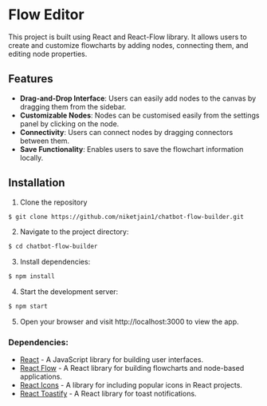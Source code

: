 # Flow Editor

This project is built using React and React-Flow library. It allows users to create and customize flowcharts by adding nodes, connecting them, and editing node properties.

## Features

- **Drag-and-Drop Interface**: Users can easily add nodes to the canvas by dragging them from the sidebar.
- **Customizable Nodes**: Nodes can be customised easily from the settings panel by clicking on the node.
- **Connectivity**: Users can connect nodes by dragging connectors between them.
- **Save Functionality**: Enables users to save the flowchart information locally.

## Installation

1. Clone the repository

```bash
$ git clone https://github.com/niketjain1/chatbot-flow-builder.git
```

2. Navigate to the project directory:

```bash
$ cd chatbot-flow-builder
```

3. Install dependencies:

```bash
$ npm install
```

4. Start the development server:

```bash
$ npm start
```

5. Open your browser and visit http://localhost:3000 to view the app.

### Dependencies: 
- [React](https://reactjs.org/) - A JavaScript library for building user interfaces.
- [React Flow](https://reactflow.dev/) - A React library for building flowcharts and node-based applications.
- [React Icons](https://react-icons.github.io/react-icons/) - A library for including popular icons in React projects.
- [React Toastify](https://fkhadra.github.io/react-toastify/) - A React library for toast notifications.